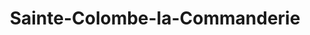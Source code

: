 ---
title: Sainte-Colombe-la-Commanderie
url: /sainte-colombe-la-commanderie/
latitude: 49.102
longitude: 0.944
---
